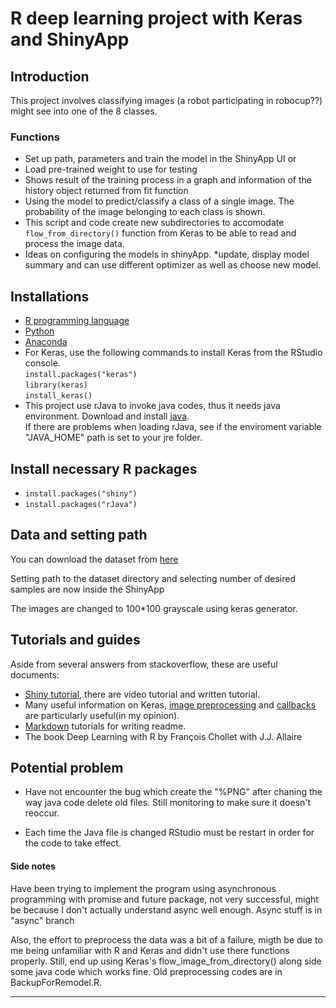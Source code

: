 # R deep learning project with Keras and ShinyApp

## Introduction
This project involves classifying images (a robot participating in robocup??) might see into one of the 8 classes.

### Functions
* Set up path, parameters and train the model in the ShinyApp UI or
* Load pre-trained weight to use for testing
* Shows result of the training process in a graph and information of the history object returned from fit function
* Using the model to predict/classify a class of a single image. The probability of the image belonging to each class is shown.
* This script and code create new subdirectories to accomodate `flow_from_directory()` function from Keras to be able to read and process the image data.
* Ideas on configuring the models in shinyApp. *update, display model summary and can use different optimizer as well as choose new model.  


## Installations
* [R programming language](https://www.r-project.org/)
* [Python](https://www.python.org/downloads/)
* [Anaconda](https://www.anaconda.com/download/)
* For Keras, use the following commands to install Keras from the RStudio console.  
`install.packages("keras")`  
`library(keras)`  
`install_keras()`  
* This project use rJava to invoke java codes, thus it needs java environment. Download and install [java](https://java.com/en/download/).  
If there are problems when loading rJava, see if the enviroment variable "JAVA_HOME" path is set to your jre folder.  


## Install necessary R packages
* `install.packages("shiny")`
* `install.packages("rJava")`


## Data and setting path

You can download the dataset from [here](https://github.com/kan86197/aufgabe_data)

Setting path to the dataset directory and selecting number of desired samples are now inside the ShinyApp  

The images are changed to 100*100 grayscale using keras generator.

## Tutorials and guides
Aside from several answers from stackoverflow, these are useful documents:
* [Shiny tutorial](https://shiny.rstudio.com/tutorial/), there are video tutorial and written tutorial.
* Many useful information on Keras, [image preprocessing](https://keras.io/preprocessing/image/) and [callbacks](https://keras.rstudio.com/articles/training_callbacks.html) are particularly useful(in my opinion).
* [Markdown](https://github.com/adam-p/markdown-here/wiki/Markdown-Cheatsheet) tutorials for writing readme.
* The book Deep Learning with R by François Chollet with J.J. Allaire

## Potential problem
* Have not encounter the bug which create the "%PNG" after chaning the way java code delete old files. Still monitoring to make sure it doesn't reoccur. 

* Each time the Java file is changed RStudio must be restart in order for the code to take effect.


#### Side notes
Have been trying to implement the program using asynchronous programming with promise and future package, not very successful, might be because I don't actually understand async well enough. Async stuff is in "async" branch  

Also, the effort to preprocess the data was a bit of a failure, migth be due to me being unfamiliar with R and Keras and didn't use there functions properly. Still, end up using Keras's flow_image_from_directory() along side some java code which works fine. Old preprocessing codes are in BackupForRemodel.R.  



-------------------------------------------------------------------------------
